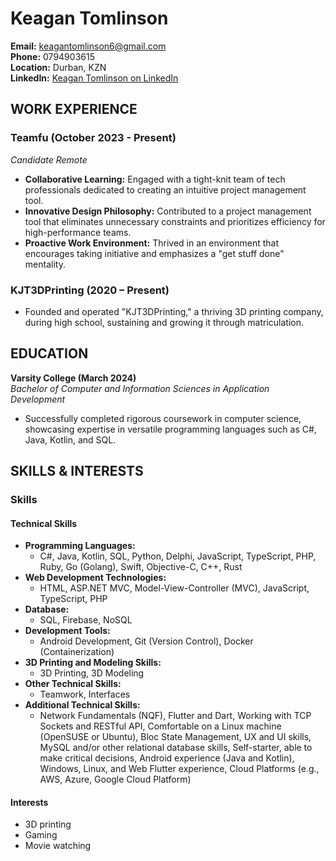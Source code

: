 # Keagan Tomlinson

**Email:** keagantomlinson6@gmail.com  
**Phone:** 0794903615  
**Location:** Durban, KZN  
**LinkedIn:** [Keagan Tomlinson on LinkedIn](https://www.linkedin.com/in/keagan-tomlinson-704812170/)

## WORK EXPERIENCE

### Teamfu (October 2023 - Present)
_Candidate Remote_

- **Collaborative Learning:** Engaged with a tight-knit team of tech professionals dedicated to creating an intuitive project management tool.
- **Innovative Design Philosophy:** Contributed to a project management tool that eliminates unnecessary constraints and prioritizes efficiency for high-performance teams.
- **Proactive Work Environment:** Thrived in an environment that encourages taking initiative and emphasizes a "get stuff done" mentality.

### KJT3DPrinting (2020 – Present)

- Founded and operated "KJT3DPrinting," a thriving 3D printing company, during high school, sustaining and growing it through matriculation.

## EDUCATION

**Varsity College (March 2024)**  
_Bachelor of Computer and Information Sciences in Application Development_

- Successfully completed rigorous coursework in computer science, showcasing expertise in versatile programming languages such as C#, Java, Kotlin, and SQL.

## SKILLS & INTERESTS

### Skills

#### Technical Skills

- **Programming Languages:**
  - C#, Java, Kotlin, SQL, Python, Delphi, JavaScript, TypeScript, PHP, Ruby, Go (Golang), Swift, Objective-C, C++, Rust
- **Web Development Technologies:**
  - HTML, ASP.NET MVC, Model-View-Controller (MVC), JavaScript, TypeScript, PHP
- **Database:**
  - SQL, Firebase, NoSQL
- **Development Tools:**
  - Android Development, Git (Version Control), Docker (Containerization)
- **3D Printing and Modeling Skills:**
  - 3D Printing, 3D Modeling
- **Other Technical Skills:**
  - Teamwork, Interfaces
- **Additional Technical Skills:**
  - Network Fundamentals (NQF), Flutter and Dart, Working with TCP Sockets and RESTful API, Comfortable on a Linux machine (OpenSUSE or Ubuntu), Bloc State Management, UX and UI skills, MySQL and/or other relational database skills, Self-starter, able to make critical decisions, Android experience (Java and Kotlin), Windows, Linux, and Web Flutter experience, Cloud Platforms (e.g., AWS, Azure, Google Cloud Platform)

#### Interests

- 3D printing
- Gaming
- Movie watching
